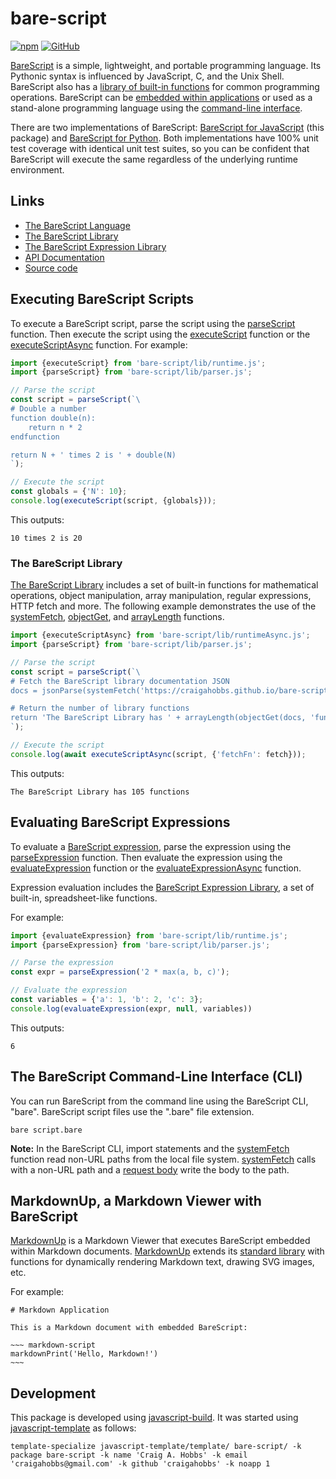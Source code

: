 # bare-script

[![npm](https://img.shields.io/npm/v/bare-script)](https://www.npmjs.com/package/bare-script)
[![GitHub](https://img.shields.io/github/license/craigahobbs/bare-script)](https://github.com/craigahobbs/bare-script/blob/main/LICENSE)

[BareScript](https://craigahobbs.github.io/bare-script/language/)
is a simple, lightweight, and portable programming language. Its Pythonic syntax is influenced by
JavaScript, C, and the Unix Shell. BareScript also has a
[library of built-in functions](#the-barescript-library)
for common programming operations. BareScript can be
[embedded within applications](#markdownup-a-markdown-viewer-with-barescript)
or used as a
stand-alone programming language using the
[command-line interface](#the-barescript-command-line-interface-cli).

There are two implementations of BareScript:
[BareScript for JavaScript](https://github.com/craigahobbs/bare-script#readme)
(this package) and
[BareScript for Python](https://github.com/craigahobbs/bare-script-py#readme).
Both implementations have 100% unit test coverage with identical unit test suites, so you can be
confident that BareScript will execute the same regardless of the underlying runtime environment.


## Links

- [The BareScript Language](https://craigahobbs.github.io/bare-script/language/)
- [The BareScript Library](https://craigahobbs.github.io/bare-script/library/)
- [The BareScript Expression Library](https://craigahobbs.github.io/bare-script/library/expression.html)
- [API Documentation](https://craigahobbs.github.io/bare-script/)
- [Source code](https://github.com/craigahobbs/bare-script)


## Executing BareScript Scripts

To execute a BareScript script, parse the script using the
[parseScript](https://craigahobbs.github.io/bare-script/module-lib_parser.html#.parseScript)
function. Then execute the script using the
[executeScript](https://craigahobbs.github.io/bare-script/module-lib_runtime.html#.executeScript)
function or the
[executeScriptAsync](https://craigahobbs.github.io/bare-script/module-lib_runtimeAsync.html#.executeScriptAsync)
function. For example:

~~~ javascript
import {executeScript} from 'bare-script/lib/runtime.js';
import {parseScript} from 'bare-script/lib/parser.js';

// Parse the script
const script = parseScript(`\
# Double a number
function double(n):
    return n * 2
endfunction

return N + ' times 2 is ' + double(N)
`);

// Execute the script
const globals = {'N': 10};
console.log(executeScript(script, {globals}));
~~~

This outputs:

~~~
10 times 2 is 20
~~~


### The BareScript Library

[The BareScript Library](https://craigahobbs.github.io/bare-script/library/)
includes a set of built-in functions for mathematical operations, object manipulation, array
manipulation, regular expressions, HTTP fetch and more. The following example demonstrates the use
of the
[systemFetch](https://craigahobbs.github.io/bare-script/library/#var.vGroup='System'&systemfetch),
[objectGet](https://craigahobbs.github.io/bare-script/library/#var.vGroup='Object'&objectget), and
[arrayLength](https://craigahobbs.github.io/bare-script/library/#var.vGroup='Array'&arraylength)
functions.

~~~ javascript
import {executeScriptAsync} from 'bare-script/lib/runtimeAsync.js';
import {parseScript} from 'bare-script/lib/parser.js';

// Parse the script
const script = parseScript(`\
# Fetch the BareScript library documentation JSON
docs = jsonParse(systemFetch('https://craigahobbs.github.io/bare-script/library/library.json'))

# Return the number of library functions
return 'The BareScript Library has ' + arrayLength(objectGet(docs, 'functions')) + ' functions'
`);

// Execute the script
console.log(await executeScriptAsync(script, {'fetchFn': fetch}));
~~~

This outputs:

~~~
The BareScript Library has 105 functions
~~~


## Evaluating BareScript Expressions

To evaluate a
[BareScript expression](https://craigahobbs.github.io/bare-script/language/#expressions),
parse the expression using the
[parseExpression](https://craigahobbs.github.io/bare-script/module-lib_parser.html#.parseExpression)
function. Then evaluate the expression using the
[evaluateExpression](https://craigahobbs.github.io/bare-script/module-lib_runtime.html#.evaluateExpression)
function or the
[evaluateExpressionAsync](https://craigahobbs.github.io/bare-script/module-lib_runtimeAsync.html#.evaluateExpressionAsync)
function.

Expression evaluation includes the
[BareScript Expression Library](https://craigahobbs.github.io/bare-script/library/expression.html),
a set of built-in, spreadsheet-like functions.

For example:

~~~ javascript
import {evaluateExpression} from 'bare-script/lib/runtime.js';
import {parseExpression} from 'bare-script/lib/parser.js';

// Parse the expression
const expr = parseExpression('2 * max(a, b, c)');

// Evaluate the expression
const variables = {'a': 1, 'b': 2, 'c': 3};
console.log(evaluateExpression(expr, null, variables))
~~~

This outputs:

~~~
6
~~~


## The BareScript Command-Line Interface (CLI)

You can run BareScript from the command line using the BareScript CLI, "bare". BareScript script
files use the ".bare" file extension.

~~~
bare script.bare
~~~

**Note:** In the BareScript CLI, import statements and the
[systemFetch](https://craigahobbs.github.io/bare-script/library/#var.vGroup='System'&systemfetch)
function read non-URL paths from the local file system.
[systemFetch](https://craigahobbs.github.io/bare-script/library/#var.vGroup='System'&systemfetch)
calls with a non-URL path and a
[request body](https://craigahobbs.github.io/bare-script-py/library/model.html#var.vName='SystemFetchRequest')
write the body to the path.


## MarkdownUp, a Markdown Viewer with BareScript

[MarkdownUp](https://craigahobbs.github.io/markdown-up/)
is a Markdown Viewer that executes BareScript embedded within Markdown documents.
[MarkdownUp](https://craigahobbs.github.io/markdown-up/)
extends its
[standard library](https://craigahobbs.github.io/markdown-up/library/)
with functions for dynamically rendering Markdown text, drawing SVG images, etc.

For example:

```
# Markdown Application

This is a Markdown document with embedded BareScript:

~~~ markdown-script
markdownPrint('Hello, Markdown!')
~~~
```


## Development

This package is developed using [javascript-build](https://github.com/craigahobbs/javascript-build#readme).
It was started using [javascript-template](https://github.com/craigahobbs/javascript-template#readme) as follows:

~~~
template-specialize javascript-template/template/ bare-script/ -k package bare-script -k name 'Craig A. Hobbs' -k email 'craigahobbs@gmail.com' -k github 'craigahobbs' -k noapp 1
~~~
